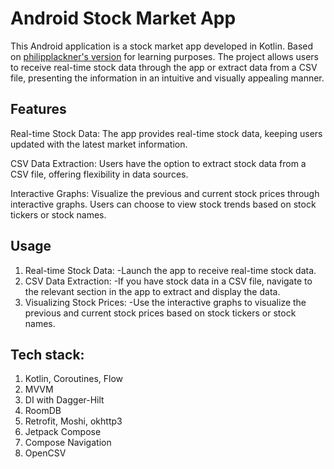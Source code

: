 # Android Stock Market App
This Android application is a stock market app developed in Kotlin. Based on [philipplackner's version](https://github.com/philipplackner/StockMarketApp) for learning purposes. The project allows users to receive real-time stock data through the app or extract data from a CSV file, presenting the information in an intuitive and visually appealing manner.

## Features
Real-time Stock Data: The app provides real-time stock data, keeping users updated with the latest market information.

CSV Data Extraction: Users have the option to extract stock data from a CSV file, offering flexibility in data sources.

Interactive Graphs: Visualize the previous and current stock prices through interactive graphs. Users can choose to view stock trends based on stock tickers or stock names.

## Usage
1. Real-time Stock Data:
   -Launch the app to receive real-time stock data.
3. CSV Data Extraction:
   -If you have stock data in a CSV file, navigate to the relevant section in the app to extract and display the data.
3. Visualizing Stock Prices:
   -Use the interactive graphs to visualize the previous and current stock prices based on stock tickers or stock names.

## Tech stack:
1. Kotlin, Coroutines, Flow
2. MVVM
3. DI with Dagger-Hilt
4. RoomDB
5. Retrofit, Moshi, okhttp3
6. Jetpack Compose
7. Compose Navigation
8. OpenCSV
